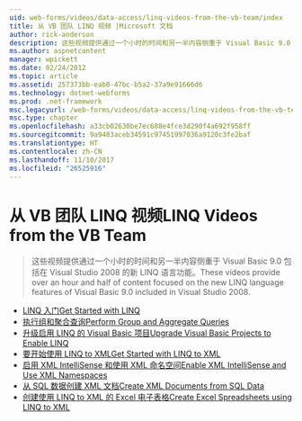 ```yaml
---
uid: web-forms/videos/data-access/linq-videos-from-the-vb-team/index
title: 从 VB 团队 LINQ 视频 |Microsoft 文档
author: rick-anderson
description: 这些视频提供通过一个小时的时间和另一半内容侧重于 Visual Basic 9.0 包括在 Visual Studio 2008 的新 LINQ 语言功能。
ms.author: aspnetcontent
manager: wpickett
ms.date: 02/24/2012
ms.topic: article
ms.assetid: 257373bb-eab0-47bc-b5a2-37a9e91666d6
ms.technology: dotnet-webforms
ms.prod: .net-framework
msc.legacyurl: /web-forms/videos/data-access/linq-videos-from-the-vb-team
msc.type: chapter
ms.openlocfilehash: a33cb02630be7ec688e4fce3d290f4a692f958ff
ms.sourcegitcommit: 9a9483aceb34591c97451997036a9120c3fe2baf
ms.translationtype: HT
ms.contentlocale: zh-CN
ms.lasthandoff: 11/10/2017
ms.locfileid: "26525916"
---
```

<a name="linq-videos-from-the-vb-team"></a><span data-ttu-id="42c0d-103">从 VB 团队 LINQ 视频</span><span class="sxs-lookup"><span data-stu-id="42c0d-103">LINQ Videos from the VB Team</span></span>
====================
> <span data-ttu-id="42c0d-104">这些视频提供通过一个小时的时间和另一半内容侧重于 Visual Basic 9.0 包括在 Visual Studio 2008 的新 LINQ 语言功能。</span><span class="sxs-lookup"><span data-stu-id="42c0d-104">These videos provide over an hour and half of content focused on the new LINQ language features of Visual Basic 9.0 included in Visual Studio 2008.</span></span>


- [<span data-ttu-id="42c0d-105">LINQ 入门</span><span class="sxs-lookup"><span data-stu-id="42c0d-105">Get Started with LINQ</span></span>](how-do-i-get-started-with-linq.md)
- [<span data-ttu-id="42c0d-106">执行组和聚合查询</span><span class="sxs-lookup"><span data-stu-id="42c0d-106">Perform Group and Aggregate Queries</span></span>](how-do-i-perform-group-and-aggregate-queries.md)
- [<span data-ttu-id="42c0d-107">升级启用 LINQ 的 Visual Basic 项目</span><span class="sxs-lookup"><span data-stu-id="42c0d-107">Upgrade Visual Basic Projects to Enable LINQ</span></span>](how-do-i-upgrade-visual-basic-projects-to-enable-linq.md)
- [<span data-ttu-id="42c0d-108">要开始使用 LINQ to XML</span><span class="sxs-lookup"><span data-stu-id="42c0d-108">Get Started with LINQ to XML</span></span>](how-do-i-get-started-with-linq-to-xml.md)
- [<span data-ttu-id="42c0d-109">启用 XML IntelliSense 和使用 XML 命名空间</span><span class="sxs-lookup"><span data-stu-id="42c0d-109">Enable XML IntelliSense and Use XML Namespaces</span></span>](how-do-i-enable-xml-intellisense-and-use-xml-namespaces.md)
- [<span data-ttu-id="42c0d-110">从 SQL 数据创建 XML 文档</span><span class="sxs-lookup"><span data-stu-id="42c0d-110">Create XML Documents from SQL Data</span></span>](how-do-i-create-xml-documents-from-sql-data.md)
- [<span data-ttu-id="42c0d-111">创建使用 LINQ to XML 的 Excel 电子表格</span><span class="sxs-lookup"><span data-stu-id="42c0d-111">Create Excel Spreadsheets using LINQ to XML</span></span>](how-do-i-create-excel-spreadsheets-using-linq-to-xml.md)
